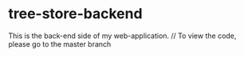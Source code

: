# tree-store-backend
This is the back-end side of my web-application. //
To view the code, please go to the master branch
